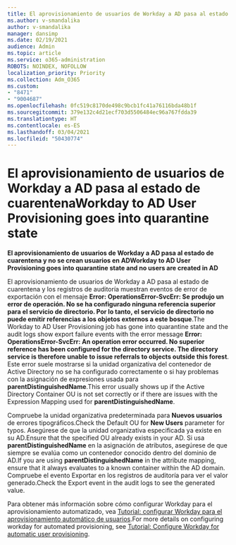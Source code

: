 ```yaml
---
title: El aprovisionamiento de usuarios de Workday a AD pasa al estado de cuarentena
ms.author: v-smandalika
author: v-smandalika
manager: dansimp
ms.date: 02/19/2021
audience: Admin
ms.topic: article
ms.service: o365-administration
ROBOTS: NOINDEX, NOFOLLOW
localization_priority: Priority
ms.collection: Adm_O365
ms.custom:
- "8471"
- "9004687"
ms.openlocfilehash: 0fc519c8170de498c9bcb1fc41a76116bda48b1f
ms.sourcegitcommit: 379e132c4d21ecf703d5506484ec96a767fdda39
ms.translationtype: HT
ms.contentlocale: es-ES
ms.lasthandoff: 03/04/2021
ms.locfileid: "50430774"
---
```

# <a name="workday-to-ad-user-provisioning-goes-into-quarantine-state"></a><span data-ttu-id="a4d3a-102">El aprovisionamiento de usuarios de Workday a AD pasa al estado de cuarentena</span><span class="sxs-lookup"><span data-stu-id="a4d3a-102">Workday to AD User Provisioning goes into quarantine state</span></span>

<span data-ttu-id="a4d3a-103">**El aprovisionamiento de usuarios de Workday a AD pasa al estado de cuarentena y no se crean usuarios en AD**</span><span class="sxs-lookup"><span data-stu-id="a4d3a-103">**Workday to AD User Provisioning goes into quarantine state and no users are created in AD**</span></span>

<span data-ttu-id="a4d3a-104">El aprovisionamiento de usuarios de Workday a AD pasa al estado de cuarentena y los registros de auditoría muestran eventos de error de exportación con el mensaje **Error: OperationsError-SvcErr: Se produjo un error de operación. No se ha configurado ninguna referencia superior para el servicio de directorio. Por lo tanto, el servicio de directorio no puede emitir referencias a los objetos externos a este bosque**.</span><span class="sxs-lookup"><span data-stu-id="a4d3a-104">The Workday to AD User Provisioning job has gone into quarantine state and the audit logs show export failure events with the error message **Error: OperationsError-SvcErr: An operation error occurred. No superior reference has been configured for the directory service. The directory service is therefore unable to issue referrals to objects outside this forest**.</span></span> <span data-ttu-id="a4d3a-105">Este error suele mostrarse si la unidad organizativa del contenedor de Active Directory no se ha configurado correctamente o si hay problemas con la asignación de expresiones usada para **parentDistinguishedName**.</span><span class="sxs-lookup"><span data-stu-id="a4d3a-105">This error usually shows up if the Active Directory Container OU is not set correctly or if there are issues with the Expression Mapping used for **parentDistinguishedName**.</span></span>

<span data-ttu-id="a4d3a-106">Compruebe la unidad organizativa predeterminada para **Nuevos usuarios** de errores tipográficos.</span><span class="sxs-lookup"><span data-stu-id="a4d3a-106">Check the Default OU for **New Users** parameter for typos.</span></span> <span data-ttu-id="a4d3a-107">Asegúrese de que la unidad organizativa especificada ya existe en su AD.</span><span class="sxs-lookup"><span data-stu-id="a4d3a-107">Ensure that the specified OU already exists in your AD.</span></span> <span data-ttu-id="a4d3a-108">Si usa **parentDistinguishedName** en la asignación de atributos, asegúrese de que siempre se evalúa como un contenedor conocido dentro del dominio de AD.</span><span class="sxs-lookup"><span data-stu-id="a4d3a-108">If you are using **parentDistinguishedName** in the attribute mapping, ensure that it always evaluates to a known container within the AD domain.</span></span> <span data-ttu-id="a4d3a-109">Compruebe el evento Exportar en los registros de auditoría para ver el valor generado.</span><span class="sxs-lookup"><span data-stu-id="a4d3a-109">Check the Export event in the audit logs to see the generated value.</span></span>

<span data-ttu-id="a4d3a-110">Para obtener más información sobre cómo configurar Workday para el aprovisionamiento automatizado, vea [Tutorial: configurar Workday para el aprovisionamiento automático de usuarios](https://docs.microsoft.com/azure/active-directory/saas-apps/workday-inbound-tutorial).</span><span class="sxs-lookup"><span data-stu-id="a4d3a-110">For more details on configuring workday for automated provisioning, see [Tutorial: Configure Workday for automatic user provisioning](https://docs.microsoft.com/azure/active-directory/saas-apps/workday-inbound-tutorial).</span></span>

